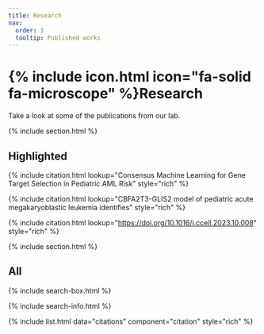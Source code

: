 ```yaml
---
title: Research
nav:
  order: 1
  tooltip: Published works
---
```


# {% include icon.html icon="fa-solid fa-microscope" %}Research

Take a look at some of the publications from our lab. 

{% include section.html %}

## Highlighted

{% include citation.html lookup="Consensus Machine Learning for Gene Target Selection in Pediatric AML Risk" style="rich" %}

{% include citation.html lookup="CBFA2T3-GLIS2 model of pediatric acute megakaryoblastic leukemia identifies" style="rich" %}

{% include citation.html lookup="https://doi.org/10.1016/j.ccell.2023.10.008" style="rich" %}

{% include section.html %}

## All

{% include search-box.html %}

{% include search-info.html %}

{% include list.html data="citations" component="citation" style="rich" %}
